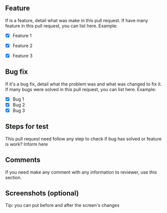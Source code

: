 ## Feature
If is a feature, detail what was make in this pull request.
If have many feature in this pull request, you can list here. Example:
- [x] Feature 1
- [x] Feature 2
- [x] Feature 3
  

## Bug fix
If it's a bug fix, detail what the problem was and what was changed to fix it.
If many bugs were solved in this pull request, you can list here. Example:
- [x] Bug 1
- [x] Bug 2
- [x] Bug 3

## Steps for test
This pull request need follow any step to check if bug has solved or feature is work? Inform here

## Comments
If you need make any comment with any information to reviewer, use this section.

## Screenshots (optional)
Tip: you can put before and after the screen's changes 